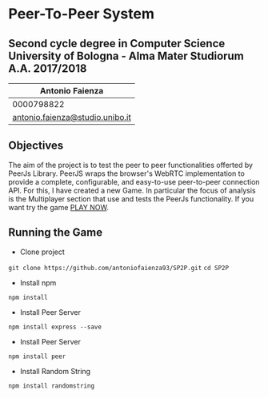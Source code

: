 # Peer-To-Peer System
## Second cycle degree in Computer Science <br> University of Bologna - Alma Mater Studiorum <br> A.A. 2017/2018
Antonio Faienza | 
------------ | 
0000798822 | 
antonio.faienza@studio.unibo.it | 

## Objectives
The aim of the project is to test the peer to peer functionalities offerted by PeerJs Library. PeerJS wraps the browser's WebRTC implementation to provide a complete, configurable, and easy-to-use peer-to-peer connection API. 
For this, I have created a new Game. In particular the focus of analysis is the Multiplayer section that use and tests the PeerJs functionality.
If you want try the game [PLAY NOW](https://antoniofaienza93.github.io/SP2P/).

## Running the Game
* Clone project 

`git clone https://github.com/antoniofaienza93/SP2P.git`
`cd SP2P`

* Install npm 

`npm install`

* Install Peer Server 

`npm install express --save`

* Install Peer Server 

`npm install peer`

* Install Random String

`npm install randomstring`


